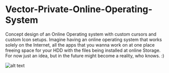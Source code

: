 # Vector-Private-Online-Operating-System
Concept design of an Online Operating system with custom cursors and custom Icon setups. Imagine having an online operating system that works solely on the Internet, all the apps that you wanna work on at one place freeing space for your HDD with the files being installed at online Storage. For now just an idea, but in the future might become a reality, who knows. :)

![alt text](https://i.ibb.co/HHFJsTr/wallpaper2.png)
